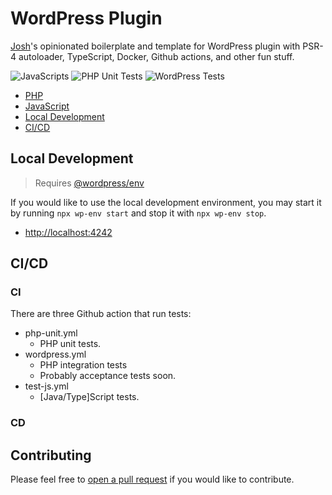 # WordPress Plugin

[Josh](https://joshpress.net)'s opinionated boilerplate and template for WordPress plugin with PSR-4 autoloader, TypeScript, Docker, Github actions, and other fun stuff.

![JavaScripts](https://github.com/Shelob9/wordpress-plugin/workflows/JavaScripts/badge.svg)
![PHP Unit Tests](https://github.com/Shelob9/wordpress-plugin/workflows/PHP%20Unit%20Tests/badge.svg)
![WordPress Tests](https://github.com/Shelob9/wordpress-plugin/workflows/WordPress%20Tests/badge.svg)

- [PHP](./docs/php.md)
- [JavaScript](./docs/javascript)
- [Local Development](#local-development)
- [CI/CD](#cicd)



## Local Development
> Requires [@wordpress/env](https://developer.wordpress.org/block-editor/packages/packages-env/)

If you would like to use the local development environment, you may start it by running `npx wp-env start` and stop it with `npx wp-env stop`.

- [http://localhost:4242]([http://localhost:4242)

## CI/CD

### CI
There are three Github action that run tests:

- php-unit.yml
    - PHP unit tests.
- wordpress.yml
   - PHP integration tests
   - Probably acceptance tests soon.
- test-js.yml
    - [Java/Type]Script tests.

### CD

## Contributing

Please feel free to [open a pull request](https://github.com/Shelob9/wordpress-plugin/pulls) if you would like to contribute.